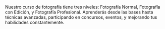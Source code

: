 Nuestro curso de fotografía tiene tres niveles: Fotografía Normal, Fotografía con Edición, y Fotografía Profesional. 
Aprenderás desde las bases hasta técnicas avanzadas, participando en concursos, eventos, y mejorando tus habilidades constantemente.
